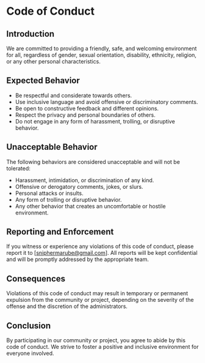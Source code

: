 # Code of Conduct

## Introduction

We are committed to providing a friendly, safe, and welcoming environment for all, regardless of gender, sexual orientation, disability, ethnicity, religion, or any other personal characteristics.

## Expected Behavior

- Be respectful and considerate towards others.
- Use inclusive language and avoid offensive or discriminatory comments.
- Be open to constructive feedback and different opinions.
- Respect the privacy and personal boundaries of others.
- Do not engage in any form of harassment, trolling, or disruptive behavior.

## Unacceptable Behavior

The following behaviors are considered unacceptable and will not be tolerated:

- Harassment, intimidation, or discrimination of any kind.
- Offensive or derogatory comments, jokes, or slurs.
- Personal attacks or insults.
- Any form of trolling or disruptive behavior.
- Any other behavior that creates an uncomfortable or hostile environment.

## Reporting and Enforcement

If you witness or experience any violations of this code of conduct, please report it to [sniphermarube@gmail.com]. All reports will be kept confidential and will be promptly addressed by the appropriate team.

## Consequences

Violations of this code of conduct may result in temporary or permanent expulsion from the community or project, depending on the severity of the offense and the discretion of the administrators.

## Conclusion

By participating in our community or project, you agree to abide by this code of conduct. We strive to foster a positive and inclusive environment for everyone involved.
